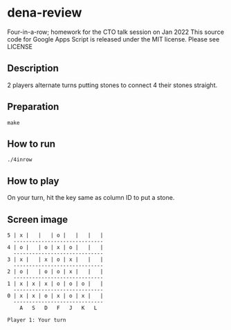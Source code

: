 # dena-review
Four-in-a-row; homework for the CTO talk session on Jan 2022
This source code for Google Apps Script is released under the MIT license. Please see LICENSE

## Description
2 players alternate turns putting stones to connect 4 their stones straight.

## Preparation
```
make
```

## How to run
```
./4inrow
```

## How to play
On your turn, hit the key same as column ID to put a stone.

## Screen image
```
5 | x |   |   | o |   |   |   |
  -----------------------------
4 | o |   | o | x | o |   |   |
  -----------------------------
3 | x |   | x | o | x |   |   |
  -----------------------------
2 | o |   | o | o | x |   |   |
  -----------------------------
1 | x | x | x | o | o | o |   |
  -----------------------------
0 | x | x | o | x | o | x |   |
  -----------------------------
    A   S   D   F   J   K   L

Player 1: Your turn
```
